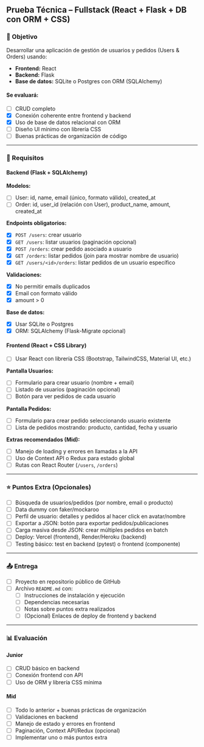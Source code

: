 ## Prueba Técnica – Fullstack (React + Flask + DB con ORM + CSS)

### 🎯 Objetivo

Desarrollar una aplicación de gestión de usuarios y pedidos (Users & Orders) usando:

- **Frontend:** React
- **Backend:** Flask
- **Base de datos:** SQLite o Postgres con ORM (SQLAlchemy)

#### Se evaluará:

- [ ] CRUD completo
- [X] Conexión coherente entre frontend y backend
- [X] Uso de base de datos relacional con ORM
- [ ] Diseño UI mínimo con librería CSS
- [ ] Buenas prácticas de organización de código

---

### 📌 Requisitos

#### Backend (Flask + SQLAlchemy)

**Modelos:**

- [ ] User: id, name, email (único, formato válido), created_at
- [ ] Order: id, user_id (relación con User), product_name, amount, created_at

**Endpoints obligatorios:**
- [X] `POST /users`: crear usuario
- [X] `GET /users`: listar usuarios (paginación opcional)
- [X] `POST /orders`: crear pedido asociado a usuario
- [X] `GET /orders`: listar pedidos (join para mostrar nombre de usuario)
- [X] `GET /users/<id>/orders`: listar pedidos de un usuario específico

**Validaciones:**
- [X] No permitir emails duplicados
- [X] Email con formato válido
- [X] amount > 0

**Base de datos:**
- [X] Usar SQLite o Postgres
- [X] ORM: SQLAlchemy (Flask-Migrate opcional)

#### Frontend (React + CSS Library)

- [ ] Usar React con librería CSS (Bootstrap, TailwindCSS, Material UI, etc.)

**Pantalla Usuarios:**

- [ ] Formulario para crear usuario (nombre + email)
- [ ] Listado de usuarios (paginación opcional)
- [ ] Botón para ver pedidos de cada usuario

**Pantalla Pedidos:**

- [ ] Formulario para crear pedido seleccionando usuario existente
- [ ] Lista de pedidos mostrando: producto, cantidad, fecha y usuario

**Extras recomendados (Mid):**

- [ ] Manejo de loading y errores en llamadas a la API
- [ ] Uso de Context API o Redux para estado global
- [ ] Rutas con React Router (`/users`, `/orders`)

---

### ⭐ Puntos Extra (Opcionales)

- [ ] Búsqueda de usuarios/pedidos (por nombre, email o producto)
- [ ] Data dummy con faker/mockaroo
- [ ] Perfil de usuario: detalles y pedidos al hacer click en avatar/nombre
- [ ] Exportar a JSON: botón para exportar pedidos/publicaciones
- [ ] Carga masiva desde JSON: crear múltiples pedidos en batch
- [ ] Deploy: Vercel (frontend), Render/Heroku (backend)
- [ ] Testing básico: test en backend (pytest) o frontend (componente)

---

### 📤 Entrega

- [ ] Proyecto en repositorio público de GitHub
- [ ] Archivo `README.md` con:
  - [ ] Instrucciones de instalación y ejecución
  - [ ] Dependencias necesarias
  - [ ] Notas sobre puntos extra realizados
  - [ ] (Opcional) Enlaces de deploy de frontend y backend

---

### 📊 Evaluación

#### Junior

- [ ] CRUD básico en backend
- [ ] Conexión frontend con API
- [ ] Uso de ORM y librería CSS mínima

#### Mid

- [ ] Todo lo anterior + buenas prácticas de organización
- [ ] Validaciones en backend
- [ ] Manejo de estado y errores en frontend
- [ ] Paginación, Context API/Redux (opcional)
- [ ] Implementar uno o más puntos extra
